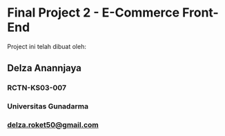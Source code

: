 # Final Project 2 - E-Commerce Front-End
Project ini telah dibuat oleh:

## Delza Anannjaya
### RCTN-KS03-007
### Universitas Gunadarma
### delza.roket50@gmail.com

